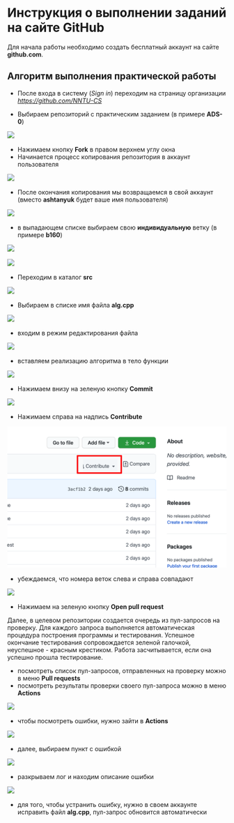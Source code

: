 # Инструкция о выполнении заданий на сайте **GitHub**

Для начала работы необходимо создать бесплатный аккаунт на сайте **github.com**.

## Алгоритм выполнения практической работы

- После входа в систему (*Sign in*) переходим на страницу организации *https://github.com/NNTU-CS*

- Выбираем репозиторий с практическим заданием (в примере **ADS-0**)

![](images/1.png)

- Нажимаем кнопку **Fork** в правом верхнем углу окна
- Начинается процесс копирования репозитория в аккаунт пользователя

![](images/2.png)

- После окончания копирования мы возвращаемся в свой аккаунт (вместо **ashtanyuk** будет ваше имя пользователя)

![](images/3.png)

- в выпадающем списке выбираем свою **индивидуальную** ветку (в примере **b160**)

![](images/4.png)

![](images/5.png)

- Переходим в каталог **src**

![](images/6.png)

- Выбираем в списке имя файла **alg.cpp**

![](images/7.png)

- входим в режим редактирования файла

![](images/8.png)

- вставляем реализацию алгоритма в тело функции

![](images/9.png)

- Нажимаем внизу на зеленую кнопку **Commit**

![](images/10.png)

- Нажимаем справа на надпись **Contribute**

![](images/11.png)


- убеждаемся, что номера веток слева и справа совпадают

![](images/12.png)

- Нажимаем  на зеленую кнопку **Open pull request**


Далее, в целевом репозитории создается очередь из пул-запросов на проверку. Для каждого запроса выполняется автоматическая процедура построения программы и тестирования. Успешное окончание тестирования сопровождается зеленой галочкой, неуспешное - красным крестиком. Работа засчитывается, если она успешно прошла тестирование.

- посмотреть список пул-запросов, отправленных на проверку можно в меню **Pull requests**
- посмотреть результаты проверки своего пул-запроса можно в меню **Actions**

![](images/20.png)

- чтобы посмотреть ошибки, нужно зайти в **Actions**

![](images/21.png)

- далее, выбираем пункт с ошибкой

![](images/22.png)

- разкрываем лог и находим описание ошибки

![](images/22.png)

- для того, чтобы устранить ошибку, нужно в своем аккаунте исправить файл **alg.cpp**, пул-запрос обновится автоматически



